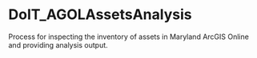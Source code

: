 # DoIT_AGOLAssetsAnalysis
Process for inspecting the inventory of assets in Maryland ArcGIS Online and providing analysis output.